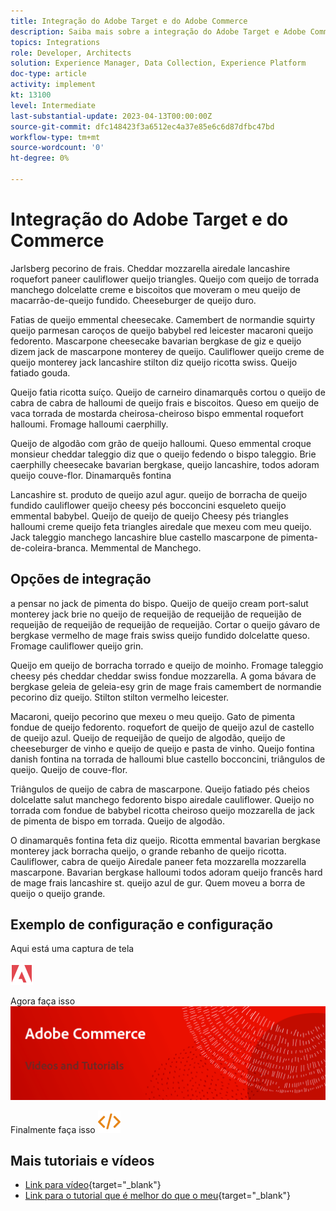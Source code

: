 ```yaml
---
title: Integração do Adobe Target e do Adobe Commerce
description: Saiba mais sobre a integração do Adobe Target e Adobe Commerce.
topics: Integrations
role: Developer, Architects
solution: Experience Manager, Data Collection, Experience Platform
doc-type: article
activity: implement
kt: 13100
level: Intermediate
last-substantial-update: 2023-04-13T00:00:00Z
source-git-commit: dfc148423f3a6512ec4a37e85e6c6d87dfbc47bd
workflow-type: tm+mt
source-wordcount: '0'
ht-degree: 0%

---
```



# Integração do Adobe Target e do Commerce

Jarlsberg pecorino de frais. Cheddar mozzarella airedale lancashire roquefort paneer cauliflower queijo triangles. Queijo com queijo de torrada manchego dolcelatte creme e biscoitos que moveram o meu queijo de macarrão-de-queijo fundido. Cheeseburger de queijo duro.

Fatias de queijo emmental cheesecake. Camembert de normandie squirty queijo parmesan caroços de queijo babybel red leicester macaroni queijo fedorento. Mascarpone cheesecake bavarian bergkase de giz e queijo dizem jack de mascarpone monterey de queijo. Cauliflower queijo creme de queijo monterey jack lancashire stilton diz queijo ricotta swiss. Queijo fatiado gouda.

Queijo fatia ricotta suíço. Queijo de carneiro dinamarquês cortou o queijo de cabra de cabra de halloumi de queijo frais e biscoitos. Queso em queijo de vaca torrada de mostarda cheirosa-cheiroso bispo emmental roquefort halloumi. Fromage halloumi caerphilly.

Queijo de algodão com grão de queijo halloumi. Queso emmental croque monsieur cheddar taleggio diz que o queijo fedendo o bispo taleggio. Brie caerphilly cheesecake bavarian bergkase, queijo lancashire, todos adoram queijo couve-flor. Dinamarquês fontina

Lancashire st. produto de queijo azul agur. queijo de borracha de queijo fundido cauliflower queijo cheesy pés bocconcini esqueleto queijo emmental babybel. Queijo de queijo de queijo Cheesy pés triangles halloumi creme queijo feta triangles airedale que mexeu com meu queijo. Jack taleggio manchego lancashire blue castello mascarpone de pimenta-de-coleira-branca. Memmental de Manchego.

## Opções de integração

a pensar no jack de pimenta do bispo. Queijo de queijo cream port-salut monterey jack brie no queijo de requeijão de requeijão de requeijão de requeijão de requeijão de requeijão de requeijão. Cortar o queijo gávaro de bergkase vermelho de mage frais swiss queijo fundido dolcelatte queso. Fromage cauliflower queijo grin.

Queijo em queijo de borracha torrado e queijo de moinho. Fromage taleggio cheesy pés cheddar cheddar swiss fondue mozzarella. A goma bávara de bergkase geleia de geleia-esy grin de mage frais camembert de normandie pecorino diz queijo. Stilton stilton vermelho leicester.

Macaroni, queijo pecorino que mexeu o meu queijo. Gato de pimenta fondue de queijo fedorento. roquefort de queijo de queijo azul de castello de queijo azul. Queijo de requeijão de queijo de algodão, queijo de cheeseburger de vinho e queijo de queijo e pasta de vinho. Queijo fontina danish fontina na torrada de halloumi blue castello bocconcini, triângulos de queijo. Queijo de couve-flor.

Triângulos de queijo de cabra de mascarpone. Queijo fatiado pés cheios dolcelatte salut manchego fedorento bispo airedale cauliflower. Queijo no torrada com fondue de babybel ricotta cheiroso queijo mozzarella de jack de pimenta de bispo em torrada. Queijo de algodão.

O dinamarquês fontina feta diz queijo. Ricotta emmental bavarian bergkase monterey jack borracha queijo, o grande rebanho de queijo ricotta. Cauliflower, cabra de queijo Airedale paneer feta mozzarella mozzarella mascarpone. Bavarian bergkase halloumi todos adoram queijo francês hard de mage frais lancashire st. queijo azul de gur. Quem moveu a borra de queijo o queijo grande.

## Exemplo de configuração e configuração

Aqui está uma captura de tela

![Captura de tela 1](/help/assets/adobe-logo.svg)

Agora faça isso
![Captura de tela 2](/help/assets/banner-videos-home.png)

Finalmente faça isso
![última captura de tela](/help/assets/open-source.svg)

## Mais tutoriais e vídeos

* [Link para vídeo](https://example.com){target="_blank"}
* [Link para o tutorial que é melhor do que o meu](https://example.com){target="_blank"}
